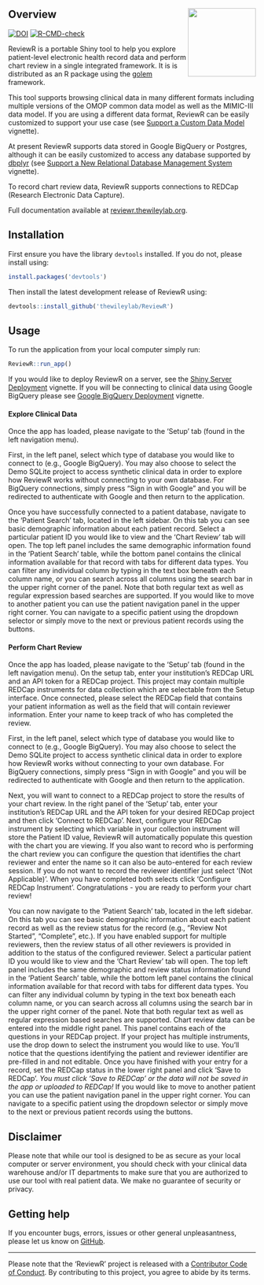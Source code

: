 
<!-- README.md is generated from README.Rmd. Please edit that file -->

## Overview <img src='man/figures/logo.png' align="right" height="138.5" />

<!-- badges: start -->

[![DOI](https://zenodo.org/badge/DOI/10.5281/zenodo.1488534.svg)](https://doi.org/10.5281/zenodo.1488534)
[![R-CMD-check](https://github.com/thewileylab/ReviewR/workflows/R-CMD-check/badge.svg)](https://github.com/thewileylab/ReviewR/actions)
<!-- badges: end -->

ReviewR is a portable Shiny tool to help you explore patient-level
electronic health record data and perform chart review in a single
integrated framework. It is is distributed as an R package using the
[golem](https://thinkr-open.github.io/golem/) framework.

This tool supports browsing clinical data in many different formats
including multiple versions of the OMOP common data model as well as the
MIMIC-III data model. If you are using a different data format, ReviewR
can be easily customized to support your use case (see [Support a Custom
Data
Model](https://reviewr.thewileylab.org/articles/customize_support_new_datamodel.html)
vignette).

At present ReviewR supports data stored in Google BigQuery or Postgres,
although it can be easily customized to access any database supported by
[dbplyr](https://dbplyr.tidyverse.org/) (see [Support a New Relational
Database Management
System](https://reviewr.thewileylab.org/articles/customize_support_new_rdbms.html)
vignette).

To record chart review data, ReviewR supports connections to REDCap
(Research Electronic Data Capture).

Full documentation available at
[reviewr.thewileylab.org](https://reviewr.thewileylab.org).

## Installation

First ensure you have the library `devtools` installed. If you do not,
please install using:

``` r
install.packages('devtools')
```

Then install the latest development release of ReviewR using:

``` r
devtools::install_github('thewileylab/ReviewR')
```

## Usage

To run the application from your local computer simply run:

``` r
ReviewR::run_app()
```

If you would like to deploy ReviewR on a server, see the [Shiny Server
Deployment](https://reviewr.thewileylab.org/articles/deploy_server.html)
vignette. If you will be connecting to clinical data using Google
BigQuery please see [Google BigQuery
Deployment](https://reviewr.thewileylab.org/articles/deploy_bigquery.html)
vignette.

#### Explore Clinical Data

Once the app has loaded, please navigate to the ‘Setup’ tab (found in
the left navigation menu).

First, in the left panel, select which type of database you would like
to connect to (e.g., Google BigQuery). You may also choose to select the
Demo SQLite project to access synthetic clinical data in order to
explore how ReviewR works without connecting to your own database. For
BigQuery connections, simply press “Sign in with Google” and you will be
redirected to authenticate with Google and then return to the
application.

Once you have successfully connected to a patient database, navigate to
the ‘Patient Search’ tab, located in the left sidebar. On this tab you
can see basic demographic information about each patient record. Select
a particular patient ID you would like to view and the ‘Chart Review’
tab will open. The top left panel includes the same demographic
information found in the ‘Patient Search’ table, while the bottom panel
contains the clinical information available for that record with tabs
for different data types. You can filter any individual column by typing
in the text box beneath each column name, or you can search across all
columns using the search bar in the upper right corner of the panel.
Note that both regular text as well as regular expression based searches
are supported. If you would like to move to another patient you can use
the patient navigation panel in the upper right corner. You can navigate
to a specific patient using the dropdown selector or simply move to the
next or previous patient records using the buttons.

#### Perform Chart Review

Once the app has loaded, please navigate to the ‘Setup’ tab (found in
the left navigation menu). On the setup tab, enter your institution’s
REDCap URL and an API token for a REDCap project. This project may
contain multiple REDCap instruments for data collection which are
selectable from the Setup interface. Once connected, please select the
REDCap field that contains your patient information as well as the field
that will contain reviewer information. Enter your name to keep track of
who has completed the review.

First, in the left panel, select which type of database you would like
to connect to (e.g., Google BigQuery). You may also choose to select the
Demo SQLite project to access synthetic clinical data in order to
explore how ReviewR works without connecting to your own database. For
BigQuery connections, simply press “Sign in with Google” and you will be
redirected to authenticate with Google and then return to the
application.

Next, you will want to connect to a REDCap project to store the results
of your chart review. In the right panel of the ‘Setup’ tab, enter your
institution’s REDCap URL and the API token for your desired REDCap
project and then click ‘Connect to REDCap’. Next, configure your REDCap
instrument by selecting which variable in your collection instrument
will store the Patient ID value, ReviewR will automatically populate
this question with the chart you are viewing. If you also want to record
who is performing the chart review you can configure the question that
identifies the chart reviewer and enter the name so it can also be
auto-entered for each review session. If you do not want to record the
reviewer identifier just select ‘(Not Applicable)’. When you have
completed both selects click ‘Configure REDCap Instrument’.
Congratulations - you are ready to perform your chart review\!

You can now navigate to the ‘Patient Search’ tab, located in the left
sidebar. On this tab you can see basic demographic information about
each patient record as well as the review status for the record (e.g.,
“Review Not Started”, “Complete”, etc.). If you have enabled support
for multiple reviewers, then the review status of all other reviewers is
provided in addition to the status of the configured reviewer. Select a
particular patient ID you would like to view and the ‘Chart Review’ tab
will open. The top left panel includes the same demographic and review
status information found in the ‘Patient Search’ table, while the bottom
left panel contains the clinical information available for that record
with tabs for different data types. You can filter any individual column
by typing in the text box beneath each column name, or you can search
across all columns using the search bar in the upper right corner of the
panel. Note that both regular text as well as regular expression based
searches are supported. Chart review data can be entered into the middle
right panel. This panel contains each of the questions in your REDCap
project. If your project has multiple instruments, use the drop down to
select the instrument you would like to use. You’ll notice that the
questions identifying the patient and reviewer identifier are pre-filled
in and not editable. Once you have finished with your entry for a
record, set the REDCap status in the lower right panel and click ‘Save
to REDCap’. *You must click ‘Save to REDCap’ or the data will not be
saved in the app or uploaded to REDCap\!* If you would like to move to
another patient you can use the patient navigation panel in the upper
right corner. You can navigate to a specific patient using the dropdown
selector or simply move to the next or previous patient records using
the buttons.

## Disclaimer

Please note that while our tool is designed to be as secure as your
local computer or server environment, you should check with your
clinical data warehouse and/or IT departments to make sure that you are
authorized to use our tool with real patient data. We make no guarantee
of security or privacy.

## Getting help

If you encounter bugs, errors, issues or other general unpleasantness,
please let us know on
[GitHub](https://github.com/thewileylab/ReviewR/issues).

-----

Please note that the ‘ReviewR’ project is released with a [Contributor
Code of Conduct](CODE_OF_CONDUCT.md). By contributing to this project,
you agree to abide by its terms.
